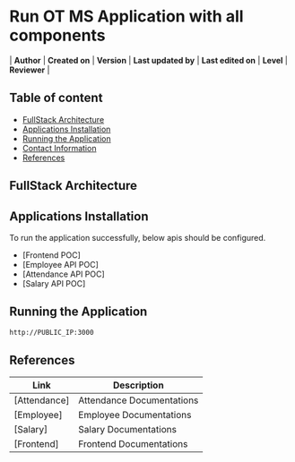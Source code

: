 # Run OT MS Application with all components

| **Author**            | **Created on** | **Version** | **Last updated by**       | **Last edited on** | **Level**  | **Reviewer**   |
  

## Table of content
- [FullStack Architecture](#FullStack-Architecture)  
- [Applications Installation](#Applications-Installation)  
- [Running the Application](#Running-the-Application)  
- [Contact Information](#Contact-Information)  
- [References](#References)


## FullStack Architecture




## Applications Installation

To run the application successfully, below apis should be configured. 

- [Frontend POC]
- [Employee API POC]
- [Attendance API POC]
- [Salary API POC]

## Running the Application

```bash
http://PUBLIC_IP:3000
```



## References

| **Link** | **Description** |
|------------------------------------------------------|------------------|
| [Attendance]| Attendance Documentations      |
| [Employee]| Employee Documentations |
| [Salary]| Salary Documentations|
|[Frontend]| Frontend Documentations |
